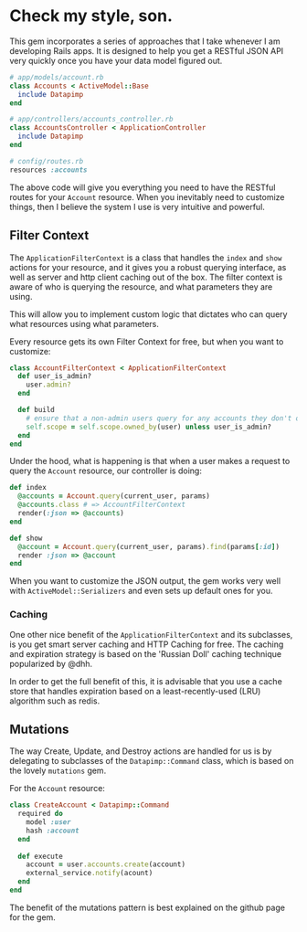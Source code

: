 # Check my style, son. 

This gem incorporates a series of approaches that I take whenever 
I am developing Rails apps.  It is designed to help you get
a RESTful JSON API very quickly once you have your data model figured out.

```ruby
# app/models/account.rb
class Accounts < ActiveModel::Base
  include Datapimp
end

# app/controllers/accounts_controller.rb
class AccountsController < ApplicationController
  include Datapimp
end

# config/routes.rb
resources :accounts
```

The above code will give you everything you need to have the RESTful routes
for your `Account` resource.  When you inevitably need to customize things,
then I believe the system I use is very intuitive and powerful.

## Filter Context 

The `ApplicationFilterContext` is a class that handles the `index` and `show`
actions for your resource, and it gives you a robust querying interface, as well
as server and http client caching out of the box.  The filter context is aware 
of who is querying the resource, and what parameters they are using.  

This will allow you to implement custom logic that dictates who can query what resources
using what parameters.

Every resource gets its own Filter Context for free, but when you want to customize:

```ruby
class AccountFilterContext < ApplicationFilterContext
  def user_is_admin?
    user.admin?
  end

  def build
    # ensure that a non-admin users query for any accounts they don't own
    self.scope = self.scope.owned_by(user) unless user_is_admin?
  end
end
```

Under the hood, what is happening is that when a user makes a request
to query the `Account` resource, our controller is doing:

```ruby
def index
  @accounts = Account.query(current_user, params)
  @accounts.class # => AccountFilterContext
  render(:json => @accounts)
end

def show
  @account = Account.query(current_user, params).find(params[:id])
  render :json => @account
end
```

When you want to customize the JSON output, the gem works very well with
`ActiveModel::Serializers` and even sets up default ones for you.

### Caching

One other nice benefit of the `ApplicationFilterContext` and its subclasses,
is you get smart server caching and HTTP Caching for free.  The caching and 
expiration strategy is based on the 'Russian Doll' caching technique popularized by @dhh.

In order to get the full benefit of this, it is advisable that you use a cache store
that handles expiration based on a least-recently-used (LRU) algorithm such as redis.

## Mutations

The way Create, Update, and Destroy actions are handled for us is by delegating to
subclasses of the `Datapimp::Command` class, which is based on the lovely `mutations` gem.

For the `Account` resource:

```ruby
class CreateAccount < Datapimp::Command
  required do
    model :user
    hash :account
  end
  
  def execute
    account = user.accounts.create(account)
    external_service.notify(acount)
  end
end
```

The benefit of the mutations pattern is best explained on the github page for the gem.
